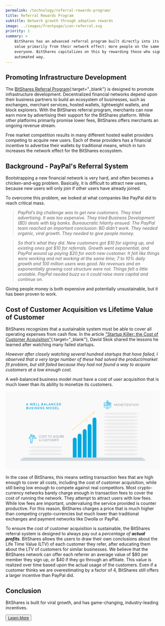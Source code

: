 ```yaml
---
permalink: /technology/referral-rewards-program/
title: Referral Rewards Program
subtitle: Network growth through adoption rewards
image: ../images/frontpage/icon-referral.svg
priority: 1
summary: >
    BitShares has an advanced referral program built directly into its software.  Financial networks derive their
    value primarily from their network effect: more people on the same network increases the value of that network for
    everyone. BitShares capitalizes on this by rewarding those who sign up new users, and does so in a fully transparent and
    automated way.
---
```


## Promoting Infrastructure Development

The [BitShares Referral Program](/referral-program/){:target="_blank"} is designed to promote infrastructure development.
Decentralized financial networks depend upon their business partners to build an ecosystem of businesses, such as exchanges, merchant services, hosted wallets, lightweight wallets, and block explorers.   With the BitShares referral program, merchants can now earn more by advertising their support for the BitShares platform.  While other platforms primarily promise lower fees, BitShares offers merchants an ongoing revenue stream.

Free market competition results in many different hosted wallet providers competing to acquire new users.   Each of
these providers has a financial incentive to advertise their wallets by traditional means, which in turn increases the network effect for the BitShares ecosystem.

## Background - PayPal's Referral System

Bootstrapping a new financial network is very hard, and often becomes a chicken-and-egg problem.  Basically, it is difficult to attract new users, because new users will only join if other users have already joined.

To overcome this problem, we looked at what companies like PayPal did to reach critical mass.

> <i>PayPal’s big challenge was to get new customers. They tried advertising. It was too expensive. They tried Business
> Development (BD) deals with big banks. Bureaucratic hilarity ensued.  The PayPal team reached an important conclusion:
> BD didn’t work. They needed organic, viral growth. They needed to give people money.</i>

> <i> So that’s what they did. New customers got $10 for signing up, and existing ones got $10 for referrals. Growth
> went exponential, and PayPal wound up paying $20 for each new customer. It felt like things were working and not
> working at the same time; 7 to 10% daily growth and 100 million users was good. No revenues and an exponentially
> growing cost structure were not. Things felt a little unstable. PayPal needed buzz so it could raise more capital and
> continue on.</i>

Giving people money is both expensive and potentially unsustainable, but it has been proven to work.

## Cost of Customer Acquisition vs Lifetime Value of Customer

BitShares recognizes that a sustainable system must be able to cover all operating expenses from cash flow.  In the
article ["Startup Killer: the Cost of Customer Acquisition"](http://www.forentrepreneurs.com/startup-killer/){:target="_blank"}, David Skok shared the lessons he learned after watching many failed startups.

<i>However after closely watching several hundred startups that have failed, I observed that a very large number of
these had solved the product/market fit problem, but still failed because they had not found a way to acquire customers
at a low enough cost.</i>

A well-balanced business model must have a cost of user acquisition that is much lower than its ability to
monetize its customers.

<center><img class="img-responsive img-thumbnail" src="/images/wellbalanced.svg"/></center>

In the case of BitShares, this means setting transaction fees that are high enough to cover all costs, including the cost
of customer acquisition, while still being low enough to compete against real competitors.  Most crypto-currency
networks barely charge enough in transaction fees to cover the cost of running the network.  They attempt to attract
users with low fees.  While low fees are important, undervaluing the service provided is counter productive.  For this
reason, BitShares charges a price that is much higher than competing crypto-currencies but much lower than traditional
exchanges and payment networks like Dwolla or PayPal.

To ensure the cost of customer acquisition is sustainable, the BitShares referral system is designed to always pay out a
<i>percentage of **actual profits**</i>.   BitShares allows the users to draw their own conclusions about the Life Time
Value (LTV) of each customer they refer, after educating them about the LTV of customers for similar businesses.   We
believe that the BitShares network can offer each referrer an average value of $80 per member they sign up, or $40
if they go through an affiliate.  This value is realized over time based upon the actual usage of the customers.
Even if a customer thinks we are overestimating by a factor of 4, BitShares still offers a larger incentive than
PayPal did.

## Conclusion

BitShares is built for viral growth, and has game-changing, industry-leading incentives.

<button class="btn btn-more">[Learn More](/referral-program/)</button>
